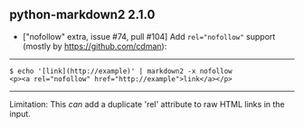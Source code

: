 ## python-markdown2 2.1.0

- ["nofollow" extra, issue #74, pull #104] Add `rel="nofollow"` support (mostly by https://github.com/cdman):

---

    $ echo '[link](http://example)' | markdown2 -x nofollow
    <p><a rel="nofollow" href="http://example">link</a></p>

---

Limitation: This *can* add a duplicate 'rel' attribute to raw HTML links
in the input.
